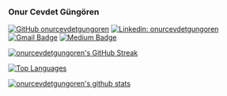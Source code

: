 ### Onur Cevdet Güngören

[![GitHub onurcevdetgungoren](https://img.shields.io/github/followers/onurcevdetgungoren?label=Follow&style=social)](https://github.com/onurcevdetgungoren)
[![Linkedin: onurcevdetgungoren](https://img.shields.io/badge/-onurcevdetgungoren-blue?style=flat-square&logo=Linkedin&logoColor=white&link=https://www.linkedin.com/in/onurcevdetgungoren/)](https://www.linkedin.com/in/onurcevdetgungoren/)
[![Gmail Badge](https://img.shields.io/badge/-onurcevdetgungoren-c14438?style=flat&logo=Gmail&logoColor=white&link=mailto:onurcevdetgungoren@gmail.com)](mailto:onurcevdetgungoren@gmail.com)
[![Medium Badge](https://img.shields.io/badge/-onurcevdetgungoren-000000?style=flat&labelColor=000000&logo=Medium&link=https://medium.com/@onurcevdetgungoren)](https://medium.com/@onurcevdetgungoren)

[![onurcevdetgungoren's GitHub Streak](https://github-readme-streak-stats.herokuapp.com/?user=onurcevdetgungoren&theme=gotham)](https://github.com/DenverCoder1/github-readme-streak-stats)

[![Top Languages](https://github-readme-stats.vercel.app/api/top-langs/?username=onurcevdetgungoren&layout=compact&langs_count=10&theme=gotham)](https://github.com/anuraghazra/github-readme-stats)

[![onurcevdetgungoren's github stats](https://github-readme-stats.vercel.app/api?username=onurcevdetgungoren&theme=tokyonight&show_icons=true&count_private=true)](https://github.com/anuraghazra/github-readme-stats)
